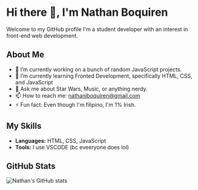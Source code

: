 # Hi there 👋, I'm Nathan Boquiren

Welcome to my GitHub profile I'm a student developer with an interest in front-end web development.

## About Me

- 🔭 I’m currently working on a bunch of random JavaScript projects.
- 🌱 I’m currently learning Fronted Development, specifically HTML, CSS, and JavaScript
- 💬 Ask me about Star Wars, Music, or anything nerdy.
- 📫 How to reach me: nathanjboquiren@gmail.com
- ⚡ Fun fact: Even though I'm filipino, I'm 1% Irish.

## My Skills

- **Languages:** HTML, CSS, JavaScript
- **Tools:** I use VSCODE (bc eveeryone does lol)

## GitHub Stats

![Nathan's GitHub stats](https://github-readme-stats.vercel.app/api?username=Nathan-Boquiren&show_icons=true&theme=radical)

<!---
Nathan-Boquiren/Nathan-Boquiren is a ✨ special ✨ repository because its `README.md` (this file) appears on your GitHub profile.
You can click the Preview link to take a look at your changes.
--->
